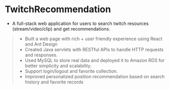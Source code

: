 # TwitchRecommendation

- A full-stack web application for users to search twitch resources (stream/video/clip) and get
recommendations.
> - Built a web page with rich + user friendly experience using React and Ant Design
> - Created Java servlets with RESTful APIs to handle HTTP requests and responses.
> - Used MySQL to store real data and deployed it to Amazon RDS for better simplicity and scalability.
> - Support login/logout and favorite collection.
> - Improved personalized position recommendation based on search history and favorite records


